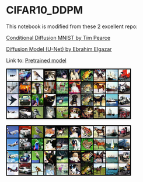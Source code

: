 # CIFAR10_DDPM
This notebook is modified from these 2 excellent repo:



[Conditional Diffusion MNIST by Tim Pearce](https://github.com/TeaPearce/Conditional_Diffusion_MNIST)




[Diffusion Model (U-Net) by Ebrahim Elgazar](https://www.kaggle.com/code/ebrahimelgazar/diffusion-model-u-net)




Link to: [Pretrained model](https://drive.google.com/file/d/1LJKESGuHfjtUWlhGcczv5LiCE3CBQie4/view?usp=sharing)







![Samples](sample.png)






![Samples](sample_.png)
